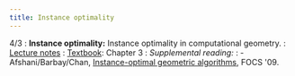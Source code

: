 ```yaml
---
title: Instance optimality
---
```


4/3
: **Instance optimality:** Instance optimality in computational geometry.
: [Lecture notes](https://vitercik.github.io/bwca/assets/notes/l2.pdf)
: [Textbook](https://searchworks.stanford.edu/view/13773968): Chapter 3
: *Supplemental reading:*
: - Afshani/Barbay/Chan, [Instance-optimal geometric algorithms](https://arxiv.org/abs/1505.00184), FOCS '09.
